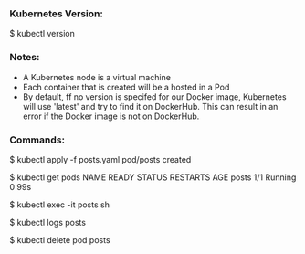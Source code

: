 
### Kubernetes Version:
$ kubectl version

### Notes:
- A Kubernetes node is a virtual machine
- Each container that is created will be a hosted in a Pod
- By default, ff no version is specifed for our Docker image,
    Kubernetes will use 'latest' and try to find it on DockerHub.
    This can result in an error if the Docker image is not on DockerHub.

### Commands:
$ kubectl apply -f posts.yaml
pod/posts created

$ kubectl get pods
NAME    READY   STATUS    RESTARTS   AGE
posts   1/1     Running   0          99s

$ kubectl exec -it posts sh

$ kubectl logs posts

$ kubectl delete pod posts

